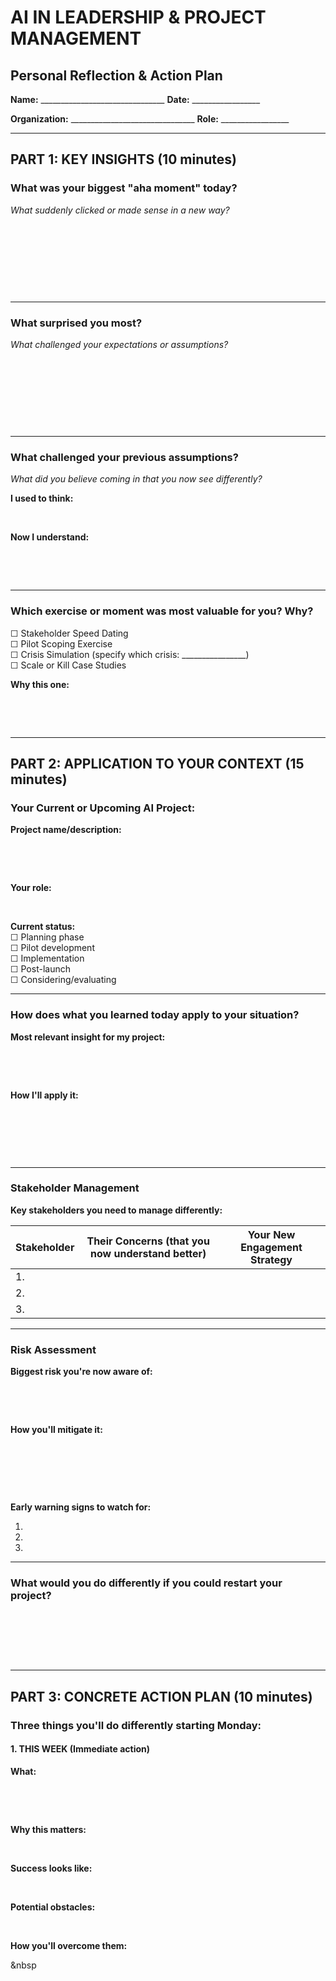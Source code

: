 # AI IN LEADERSHIP & PROJECT MANAGEMENT
## Personal Reflection & Action Plan

**Name:** _______________________________  **Date:** _________________

**Organization:** _______________________________  **Role:** _________________

---

## PART 1: KEY INSIGHTS (10 minutes)

### What was your biggest "aha moment" today?

*What suddenly clicked or made sense in a new way?*

&nbsp;

&nbsp;

&nbsp;

&nbsp;

---

### What surprised you most?

*What challenged your expectations or assumptions?*

&nbsp;

&nbsp;

&nbsp;

&nbsp;

---

### What challenged your previous assumptions?

*What did you believe coming in that you now see differently?*

**I used to think:**

&nbsp;

**Now I understand:**

&nbsp;

&nbsp;

---

### Which exercise or moment was most valuable for you? Why?

☐ Stakeholder Speed Dating  
☐ Pilot Scoping Exercise  
☐ Crisis Simulation (specify which crisis: ________________)  
☐ Scale or Kill Case Studies

**Why this one:**

&nbsp;

&nbsp;

---

## PART 2: APPLICATION TO YOUR CONTEXT (15 minutes)

### Your Current or Upcoming AI Project:

**Project name/description:**

&nbsp;

&nbsp;

**Your role:**

&nbsp;

**Current status:**  
☐ Planning phase  
☐ Pilot development  
☐ Implementation  
☐ Post-launch  
☐ Considering/evaluating

---

### How does what you learned today apply to your situation?

**Most relevant insight for my project:**

&nbsp;

&nbsp;

**How I'll apply it:**

&nbsp;

&nbsp;

&nbsp;

---

### Stakeholder Management

**Key stakeholders you need to manage differently:**

| Stakeholder | Their Concerns (that you now understand better) | Your New Engagement Strategy |
|-------------|------------------------------------------------|------------------------------|
| 1. | | |
| 2. | | |
| 3. | | |

---

### Risk Assessment

**Biggest risk you're now aware of:**

&nbsp;

&nbsp;

**How you'll mitigate it:**

&nbsp;

&nbsp;

&nbsp;

**Early warning signs to watch for:**

1. 

2. 

3. 

---

### What would you do differently if you could restart your project?

&nbsp;

&nbsp;

&nbsp;

---

## PART 3: CONCRETE ACTION PLAN (10 minutes)

### Three things you'll do differently starting Monday:

#### 1. THIS WEEK (Immediate action)

**What:**

&nbsp;

&nbsp;

**Why this matters:**

&nbsp;

**Success looks like:**

&nbsp;

**Potential obstacles:**

&nbsp;

**How you'll overcome them:**

&nbsp